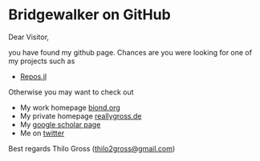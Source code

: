 # Bridgewalker on GitHub

Dear Visitor, 

you have found my github page. Chances are you were looking for one of my projects such as 

- [Repos.jl](https://bridgewalker.github.io/Repos.jl)

Otherwise you may want to check out 

- My work homepage [biond.org](https://www.biond.org)
- My private homepage [reallygross.de](https://reallygross.de)
- My [google scholar page](https://scholar.google.com/citations?user=eogyTQUAAAAJ)
- Me on [twitter](https://twitter.com/thilogross)

Best regards
Thilo Gross
(thilo2gross@gmail.com)


